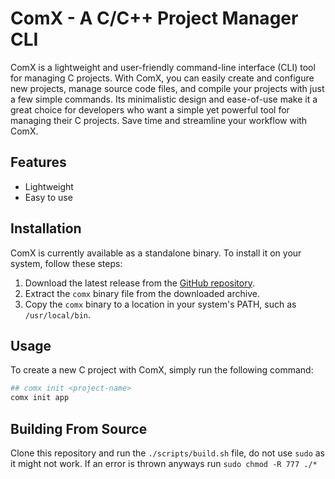 # ComX - A C/C++ Project Manager CLI

ComX is a lightweight and user-friendly command-line interface (CLI) tool for managing C projects. With ComX, you can easily create and configure new projects, manage source code files, and compile your projects with just a few simple commands. Its minimalistic design and ease-of-use make it a great choice for developers who want a simple yet powerful tool for managing their C projects. Save time and streamline your workflow with ComX.

## Features

- Lightweight
- Easy to use

## Installation

ComX is currently available as a standalone binary. To install it on your system, follow these steps:

1. Download the latest release from the [GitHub repository](https://github.com/jareer12/comx/releases).
2. Extract the `comx` binary file from the downloaded archive.
3. Copy the `comx` binary to a location in your system's PATH, such as `/usr/local/bin`.

## Usage

To create a new C project with ComX, simply run the following command:

```sh
## comx init <project-name>
comx init app
```


## Building From Source

Clone this repository and run the `./scripts/build.sh` file, do not use `sudo` as it might not work. If an error is thrown anyways run `sudo chmod -R 777 ./*`
